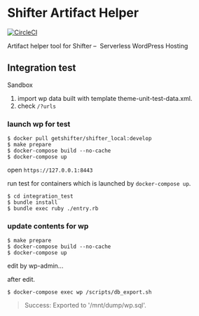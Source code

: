 # Shifter Artifact Helper

[![CircleCI](https://circleci.com/gh/getshifter/shifter-artifact-helper.svg?style=svg)](https://circleci.com/gh/getshifter/shifter-artifact-helper)

Artifact helper tool for Shifter –  Serverless WordPress Hosting


## Integration test

Sandbox

1. import wp data built with template theme-unit-test-data.xml.
2. check `/?urls`

### launch wp for test

```
$ docker pull getshifter/shifter_local:develop
$ make prepare
$ docker-compose build --no-cache
$ docker-compose up
```

open `https://127.0.0.1:8443`

run test for containers which is launched by `docker-compose up`.

```
$ cd integration_test
$ bundle install
$ bundle exec ruby ./entry.rb
```

### update contents for wp

```
$ make prepare
$ docker-compose build --no-cache
$ docker-compose up
```

edit by wp-admin...

after edit.

```
$ docker-compose exec wp /scripts/db_export.sh
```

> Success: Exported to '/mnt/dump/wp.sql'.
